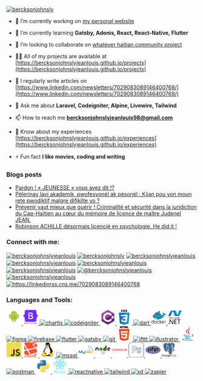 

<p align="left"> <a href="https://twitter.com/bercksonjohnsly" target="blank"><img src="https://img.shields.io/twitter/follow/bercksonjohnsly?logo=twitter&style=for-the-badge" alt="bercksonjohnsly" /></a> </p>

- 🔭 I’m currently working on [my personal website](https:bercksonjohnslyjeanlouis.github.io)

- 🌱 I’m currently learning **Gatsby, Adonis, React, React-Native, Flutter**

- 👯 I’m looking to collaborate on [whatever haitian community project](https://lnk.bio/bercksonjohnslyjeanlouis)

- 👨‍💻 All of my projects are available at [https://bercksonjohnslyjeanlouis.github.io/projects](https://bercksonjohnslyjeanlouis.github.io/projects)

- 📝 I regularly write articles on [https://www.linkedin.com/newsletters/7029083089146400768/](https://www.linkedin.com/newsletters/7029083089146400768/)

- 💬 Ask me about **Laravel, Codeigniter, Alpine, Livewire, Tailwind**

- 📫 How to reach me **bercksonjohnslyjeanlouis98@gmail.com**

- 📄 Know about my experiences [https://bercksonjohnslyjeanlouis.github.io/experiences](https://bercksonjohnslyjeanlouis.github.io/experiences)

- ⚡ Fun fact **I like movies, coding and writing**

### Blogs posts
<!-- BLOG-POST-LIST:START -->
- [Pardon ! « JEUNESSE » vous avez dit !?](https://www.linkedin.com/pulse/pardon-jeunesse-vous-avez-dit-berckson-johnsly-jean-louis-hifbe)
- [Pèlerinay lavi akademik, pwofesyonèl ak pèsonèl : Kijan pou yon moun rete pwodiktif malgre difikilte yo ?](https://www.linkedin.com/pulse/p%C3%A8lerinay-lavi-akademik-pwofesyon%C3%A8l-ak-p%C3%A8son%C3%A8l-kijan-pou-jean-louis-e2eue)
- [Prévenir vaut mieux que guérir ! Criminalité et sécurité dans la juridiction du Cap-Haïtien au cœur du mémoire de licence de maître Judenel JEAN.](https://www.linkedin.com/pulse/pr%C3%A9venir-vaut-mieux-que-gu%C3%A9rir-criminalit%C3%A9-et-dans-la-jean-louis-fpfbe)
- [Robinson ACHILLE désormais licencié en psychologie. He did it !](https://www.linkedin.com/pulse/robinson-achille-d%C3%A9sormais-licenci%C3%A9-en-psychologie-he-jean-louis-vlchc)
<!-- BLOG-POST-LIST:END -->

<h3 align="left">Connect with me:</h3>
<p align="left">
<a href="https://dev.to/bercksonjohnslyjeanlouis" target="blank"><img align="center" src="https://raw.githubusercontent.com/rahuldkjain/github-profile-readme-generator/master/src/images/icons/Social/devto.svg" alt="bercksonjohnslyjeanlouis" height="30" width="40" /></a>
<a href="https://twitter.com/bercksonjohnsly" target="blank"><img align="center" src="https://raw.githubusercontent.com/rahuldkjain/github-profile-readme-generator/master/src/images/icons/Social/twitter.svg" alt="bercksonjohnsly" height="30" width="40" /></a>
<a href="https://linkedin.com/in/bercksonjohnslyjeanlouis" target="blank"><img align="center" src="https://raw.githubusercontent.com/rahuldkjain/github-profile-readme-generator/master/src/images/icons/Social/linked-in-alt.svg" alt="bercksonjohnslyjeanlouis" height="30" width="40" /></a>
<a href="https://stackoverflow.com/users/bercksonjohnslyjeanlouis" target="blank"><img align="center" src="https://raw.githubusercontent.com/rahuldkjain/github-profile-readme-generator/master/src/images/icons/Social/stack-overflow.svg" alt="bercksonjohnslyjeanlouis" height="30" width="40" /></a>
<a href="https://fb.com/bercksonjohnslyjeanlouis" target="blank"><img align="center" src="https://raw.githubusercontent.com/rahuldkjain/github-profile-readme-generator/master/src/images/icons/Social/facebook.svg" alt="bercksonjohnslyjeanlouis" height="30" width="40" /></a>
<a href="https://instagram.com/bercksonjohnslyjeanlouis" target="blank"><img align="center" src="https://raw.githubusercontent.com/rahuldkjain/github-profile-readme-generator/master/src/images/icons/Social/instagram.svg" alt="bercksonjohnslyjeanlouis" height="30" width="40" /></a>
<a href="https://medium.com/@bercksonjohnslyjeanlouis" target="blank"><img align="center" src="https://raw.githubusercontent.com/rahuldkjain/github-profile-readme-generator/master/src/images/icons/Social/medium.svg" alt="@bercksonjohnslyjeanlouis" height="30" width="40" /></a>
<a href="https://www.youtube.com/c/bercksonjohnslyjeanlouis" target="blank"><img align="center" src="https://raw.githubusercontent.com/rahuldkjain/github-profile-readme-generator/master/src/images/icons/Social/youtube.svg" alt="bercksonjohnslyjeanlouis" height="30" width="40" /></a>
<a href="/https://linkedinrss.cns.me/7029083089146400768" target="blank"><img align="center" src="https://raw.githubusercontent.com/rahuldkjain/github-profile-readme-generator/master/src/images/icons/Social/rss.svg" alt="https://linkedinrss.cns.me/7029083089146400768" height="30" width="40" /></a>
</p>

<h3 align="left">Languages and Tools:</h3>
<p align="left"> <a href="https://developer.android.com" target="_blank" rel="noreferrer"> <img src="https://raw.githubusercontent.com/devicons/devicon/master/icons/android/android-original-wordmark.svg" alt="android" width="40" height="40"/> </a> <a href="https://getbootstrap.com" target="_blank" rel="noreferrer"> <img src="https://raw.githubusercontent.com/devicons/devicon/master/icons/bootstrap/bootstrap-plain-wordmark.svg" alt="bootstrap" width="40" height="40"/> </a> <a href="https://www.chartjs.org" target="_blank" rel="noreferrer"> <img src="https://www.chartjs.org/media/logo-title.svg" alt="chartjs" width="40" height="40"/> </a> <a href="https://codeigniter.com" target="_blank" rel="noreferrer"> <img src="https://cdn.worldvectorlogo.com/logos/codeigniter.svg" alt="codeigniter" width="40" height="40"/> </a> <a href="https://www.w3schools.com/cs/" target="_blank" rel="noreferrer"> <img src="https://raw.githubusercontent.com/devicons/devicon/master/icons/csharp/csharp-original.svg" alt="csharp" width="40" height="40"/> </a> <a href="https://www.w3schools.com/css/" target="_blank" rel="noreferrer"> <img src="https://raw.githubusercontent.com/devicons/devicon/master/icons/css3/css3-original-wordmark.svg" alt="css3" width="40" height="40"/> </a> <a href="https://dart.dev" target="_blank" rel="noreferrer"> <img src="https://www.vectorlogo.zone/logos/dartlang/dartlang-icon.svg" alt="dart" width="40" height="40"/> </a> <a href="https://www.docker.com/" target="_blank" rel="noreferrer"> <img src="https://raw.githubusercontent.com/devicons/devicon/master/icons/docker/docker-original-wordmark.svg" alt="docker" width="40" height="40"/> </a> <a href="https://dotnet.microsoft.com/" target="_blank" rel="noreferrer"> <img src="https://raw.githubusercontent.com/devicons/devicon/master/icons/dot-net/dot-net-original-wordmark.svg" alt="dotnet" width="40" height="40"/> </a> <a href="https://www.figma.com/" target="_blank" rel="noreferrer"> <img src="https://www.vectorlogo.zone/logos/figma/figma-icon.svg" alt="figma" width="40" height="40"/> </a> <a href="https://firebase.google.com/" target="_blank" rel="noreferrer"> <img src="https://www.vectorlogo.zone/logos/firebase/firebase-icon.svg" alt="firebase" width="40" height="40"/> </a> <a href="https://flutter.dev" target="_blank" rel="noreferrer"> <img src="https://www.vectorlogo.zone/logos/flutterio/flutterio-icon.svg" alt="flutter" width="40" height="40"/> </a> <a href="https://www.gatsbyjs.com/" target="_blank" rel="noreferrer"> <img src="https://www.vectorlogo.zone/logos/gatsbyjs/gatsbyjs-icon.svg" alt="gatsby" width="40" height="40"/> </a> <a href="https://git-scm.com/" target="_blank" rel="noreferrer"> <img src="https://www.vectorlogo.zone/logos/git-scm/git-scm-icon.svg" alt="git" width="40" height="40"/> </a> <a href="https://www.w3.org/html/" target="_blank" rel="noreferrer"> <img src="https://raw.githubusercontent.com/devicons/devicon/master/icons/html5/html5-original-wordmark.svg" alt="html5" width="40" height="40"/> </a> <a href="https://ifttt.com/" target="_blank" rel="noreferrer"> <img src="https://www.vectorlogo.zone/logos/ifttt/ifttt-ar21.svg" alt="ifttt" width="40" height="40"/> </a> <a href="https://www.adobe.com/in/products/illustrator.html" target="_blank" rel="noreferrer"> <img src="https://www.vectorlogo.zone/logos/adobe_illustrator/adobe_illustrator-icon.svg" alt="illustrator" width="40" height="40"/> </a> <a href="https://www.java.com" target="_blank" rel="noreferrer"> <img src="https://raw.githubusercontent.com/devicons/devicon/master/icons/java/java-original.svg" alt="java" width="40" height="40"/> </a> <a href="https://developer.mozilla.org/en-US/docs/Web/JavaScript" target="_blank" rel="noreferrer"> <img src="https://raw.githubusercontent.com/devicons/devicon/master/icons/javascript/javascript-original.svg" alt="javascript" width="40" height="40"/> </a> <a href="https://laravel.com/" target="_blank" rel="noreferrer"> <img src="https://raw.githubusercontent.com/devicons/devicon/master/icons/laravel/laravel-plain-wordmark.svg" alt="laravel" width="40" height="40"/> </a> <a href="https://www.linux.org/" target="_blank" rel="noreferrer"> <img src="https://raw.githubusercontent.com/devicons/devicon/master/icons/linux/linux-original.svg" alt="linux" width="40" height="40"/> </a> <a href="https://www.microsoft.com/en-us/sql-server" target="_blank" rel="noreferrer"> <img src="https://www.svgrepo.com/show/303229/microsoft-sql-server-logo.svg" alt="mssql" width="40" height="40"/> </a> <a href="https://www.mysql.com/" target="_blank" rel="noreferrer"> <img src="https://raw.githubusercontent.com/devicons/devicon/master/icons/mysql/mysql-original-wordmark.svg" alt="mysql" width="40" height="40"/> </a> <a href="https://nodejs.org" target="_blank" rel="noreferrer"> <img src="https://raw.githubusercontent.com/devicons/devicon/master/icons/nodejs/nodejs-original-wordmark.svg" alt="nodejs" width="40" height="40"/> </a> <a href="https://www.oracle.com/" target="_blank" rel="noreferrer"> <img src="https://raw.githubusercontent.com/devicons/devicon/master/icons/oracle/oracle-original.svg" alt="oracle" width="40" height="40"/> </a> <a href="https://www.photoshop.com/en" target="_blank" rel="noreferrer"> <img src="https://raw.githubusercontent.com/devicons/devicon/master/icons/photoshop/photoshop-line.svg" alt="photoshop" width="40" height="40"/> </a> <a href="https://www.php.net" target="_blank" rel="noreferrer"> <img src="https://raw.githubusercontent.com/devicons/devicon/master/icons/php/php-original.svg" alt="php" width="40" height="40"/> </a> <a href="https://www.postgresql.org" target="_blank" rel="noreferrer"> <img src="https://raw.githubusercontent.com/devicons/devicon/master/icons/postgresql/postgresql-original-wordmark.svg" alt="postgresql" width="40" height="40"/> </a> <a href="https://postman.com" target="_blank" rel="noreferrer"> <img src="https://www.vectorlogo.zone/logos/getpostman/getpostman-icon.svg" alt="postman" width="40" height="40"/> </a> <a href="https://www.python.org" target="_blank" rel="noreferrer"> <img src="https://raw.githubusercontent.com/devicons/devicon/master/icons/python/python-original.svg" alt="python" width="40" height="40"/> </a> <a href="https://reactjs.org/" target="_blank" rel="noreferrer"> <img src="https://raw.githubusercontent.com/devicons/devicon/master/icons/react/react-original-wordmark.svg" alt="react" width="40" height="40"/> </a> <a href="https://reactnative.dev/" target="_blank" rel="noreferrer"> <img src="https://reactnative.dev/img/header_logo.svg" alt="reactnative" width="40" height="40"/> </a> <a href="https://tailwindcss.com/" target="_blank" rel="noreferrer"> <img src="https://www.vectorlogo.zone/logos/tailwindcss/tailwindcss-icon.svg" alt="tailwind" width="40" height="40"/> </a> <a href="https://www.adobe.com/products/xd.html" target="_blank" rel="noreferrer"> <img src="https://cdn.worldvectorlogo.com/logos/adobe-xd.svg" alt="xd" width="40" height="40"/> </a> <a href="https://zapier.com" target="_blank" rel="noreferrer"> <img src="https://www.vectorlogo.zone/logos/zapier/zapier-icon.svg" alt="zapier" width="40" height="40"/> </a> </p>

<!---
bercksonjohnslyjeanlouis/bercksonjohnslyjeanlouis is a ✨ special ✨ repository because its `README.md` (this file) appears on your GitHub profile.
You can click the Preview link to take a look at your changes.
--->
